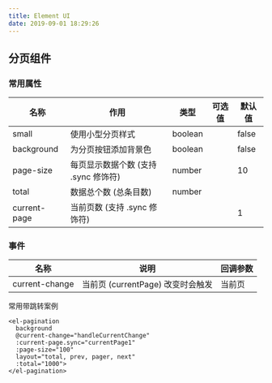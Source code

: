 ```yaml
---
title: Element UI
date: 2019-09-01 18:29:26
---
```


## 分页组件

### 常用属性

| 名称         | 作用                                 | 类型    | 可选值 | 默认值 |
| ------------ | ------------------------------------ | ------- | ------ | ------ |
| small        | 使用小型分页样式                     | boolean |        | false  |
| background   | 为分页按钮添加背景色                 | boolean |        | false  |
| page-size    | 每页显示数据个数 (支持 .sync 修饰符) | number  |        | 10     |
| total        | 数据总个数 (总条目数)                | number  |        |        |
| current-page | 当前页数 (支持 .sync 修饰符)         |         |        | 1      |

### 事件

| 名称           | 说明                              | 回调参数 |
| -------------- | --------------------------------- | -------- |
| current-change | 当前页 (currentPage) 改变时会触发 | 当前页   |

常用带跳转案例

```vue
<el-pagination
  background
  @current-change="handleCurrentChange"
  :current-page.sync="currentPage1"
  :page-size="100"
  layout="total, prev, pager, next"
  :total="1000">
</el-pagination>
```


